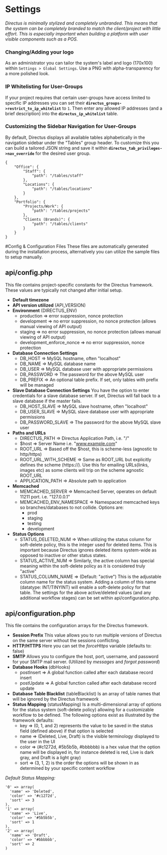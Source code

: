 # Settings
*Directus is minimally stylized and completely unbranded. This means that the system can be completely branded to match the client/project with little effort. This is especially important when building a platform with user visible components such as a POS.*

### Changing/Adding your logo
As an administrator you can tailor the system's label and logo (170x100) within `Settings > Global Settings`. Use a PNG with alpha-transparency for a more polished look.

### IP Whitelisting for User-Groups
If your project requires that certain user-groups have access limited to specific IP addresses you can set their **`directus_groups->restrict_to_ip_whitelist`** to `1`. Then enter any allowed IP addresses (and a brief description) into the **`directus_ip_whitelist`** table. 

### Customizing the Sidebar Navigation for User-Groups
By default, Directus displays all available tables alphabetically in the navigation sidebar under the "Tables" group header. To customize this you can build a tailored JSON string and save it within **`directus_tab_privileges->nav_override`** for the desired user group.

```
{
    "Office": {
        "Staff": {
            "path": "/tables/staff"
        },
        "Locations": {
            "path": "/tables/locations"
        }
    },
    "Portfolio": {
        "Projects/Work": {
            "path": "/tables/projects"
        },
        "Clients (Brands)": {
            "path": "/tables/clients"
        }
    }
}
```

#Config & Configuration Files
These files are automatically generated during the installation process, alternatively you can utilize the sample files to setup manually.

## api/config.php
This file contains project-specific constants for the Directus framework. These values are typically not changed after initial setup.

* **Default timezone**
* **API version utilized** (API_VERSION)
* **Environment** (DIRECTUS_ENV)
    * production => error suppression, nonce protection
    * development => no error suppression, no nonce protection (allows manual viewing of API output)
    * staging => no error suppression, no nonce protection (allows manual viewing of API output)
    * development_enforce_nonce => no error suppression, nonce protection
* **Database Connection Settings**
    * DB_HOST => MySQL hostname, often "localhost"
    * DB_NAME => MySQL database name
    * DB_USER => MySQL database user with appropriate permissions
    * DB_PASSWORD => The password for the above MySQL user
    * DB_PREFIX => An optional table prefix. If set, only tables with prefix will be managed
* **Slave Database Connection Settings**
You have the option to enter credentials for a slave database server. If set, Directus will fall back to a slave database if the master fails.
    * DB_HOST_SLAVE => MySQL slave hostname, often "localhost"
    * DB_USER_SLAVE => MySQL slave database user with appropriate permissions
    * DB_PASSWORD_SLAVE => The password for the above MySQL slave user
* **Paths and URLs**
    * DIRECTUS_PATH => Directus Application Path, i.e. "/"
    * $host => Server Name i.e. "www.example.com"
    * ROOT_URL => Based off the $host, this is scheme-less (agnostic to http/https)
    * ROOT_URL_WITH_SCHEME => Same as ROOT_URL but explicitly defines the scheme (https://). Use this for emailing URLs(links, images etc) as some clients will trip on the scheme agnostic ROOT_URL
    * APPLICATION_PATH => Absolute path to application
* **Memcached**
    * MEMCACHED_SERVER => Memcached Server, operates on default 11211 port. i.e. "127.0.0.1"
    * MEMCACHED_ENV_NAMESPACE => Namespaced memcached keys so branches/databases to not collide. Options are:
        * prod
        * staging
        * testing
        * development
* **Status Options**
    * STATUS_DELETED_NUM => When utilizing the status column for soft-delete policy, this is the integer used for deleted items. This is important because Directus ignores deleted items system-wide as opposed to inactive or other status states.
    * STATUS_ACTIVE_NUM => Similarly, the active column has special meaning within the soft-delete policy as it is considered truly "active"
    * STATUS_COLUMN_NAME => (Default: "active") This is the adjustable column name for the status system. Adding a column of this name (datatype: INT/TINYINT) will enable a soft-delete policy for that table. The settings for the above active/deleted values (and any additional workflow stages) can be set within api/configuration.php.

## api/configuration.php
This file contains the configuration arrays for the Directus framework.

* **Session Prefix** This value allows you to run multiple versions of Directus on the same server without the sessions conflicting.
* **HTTP/HTTPS** Here you can set the _forceHttps_ variable (defaults to: false)
* **SMTP** Allows you to configure the host, port, username, and password for your SMTP mail server. (Utilized by _messages_ and _forgot password_)
* **Database Hooks** (dbHooks)
    * postInsert => A global function called after each database record insert
    * postUpdate => A global function called after each database record update
* **Database Table Blacklist** (tableBlacklist) Is an array of table names that will be ignored by the Directus framework
* **Status Mapping** (statusMapping) Is a multi-dimensional array of options for the status system (soft-delete policy) allowing for a customizable workflow to be defined. The following options exist as illustrated by the framework defaults:
    * key => (0, 1, and 2) represents the value to be saved in the status field (defined above) if that option is selected
    * name => (Deleted, Live, Draft) is the visible terminology displayed to the user in the UI
    * color => (#c1272d, #5b5b5b, #bbbbbb) is a hex value that the option name will be displayed in, for instance deleted is red, Live is dark gray, and Draft is a light gray)
    * sort => (3, 1, 2) is the order the options will be shown in as determined by your specific content workflow

_Default Status Mapping:_
```
'0' => array(
  'name' => 'Deleted',
  'color' => '#c1272d',
  'sort' => 3
),
'1' => array(
  'name' => 'Live',
  'color' => '#5b5b5b',
  'sort' => 1
),
'2' => array(
  'name' => 'Draft',
  'color' => '#bbbbbb',
  'sort' => 2
)
```